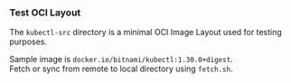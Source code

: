 ### Test OCI Layout

The `kubectl-src` directory is a minimal OCI Image Layout used for testing purposes.

Sample image is `docker.io/bitnami/kubectl:1.30.0+digest`.  
Fetch or sync from remote to local directory using `fetch.sh`.
